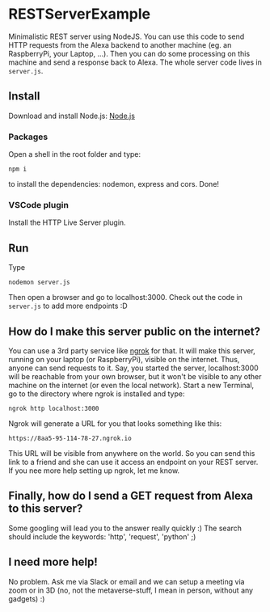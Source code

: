 # RESTServerExample
Minimalistic REST server using NodeJS.
You can use this code to send HTTP requests from the
Alexa backend to another machine (eg. an RaspberryPi, your Laptop, ...).
Then you can do some processing on this machine and send a response
back to Alexa.
The whole server code lives in `server.js`.

## Install
Download and install Node.js: [Node.js](https://nodejs.org/en/) 

### Packages
Open a shell in the root folder and type:
```
npm i
```
to install the dependencies: nodemon, express and cors. Done!

### VSCode plugin
Install the HTTP Live Server plugin.

## Run
Type
```
nodemon server.js
```

Then open a browser and go to localhost:3000. Check out the code in `server.js` to add more endpoints :D  

## How do I make this server public on the internet?
You can use a 3rd party service like [ngrok](https://ngrok.com/) for that. It will make this server, running
on your laptop (or RaspberryPi), visible
on the internet. Thus, anyone can send requests to it.
Say, you started the server, localhost:3000 will be reachable from
your own browser, but it won't be visible to any other machine
on the internet (or even the local network). Start a new Terminal,
go to the directory where ngrok is installed and type:
```
ngrok http localhost:3000
```
Ngrok will generate a URL for you that looks something like this:
```
https://8aa5-95-114-78-27.ngrok.io
```
This URL will be visible from anywhere on the world. So you can
send this link to a friend and she can use it access an endpoint
on your REST server.
If you nee more help setting up ngrok, let me know.

## Finally, how do I send a GET request from Alexa to this server?
Some googling will lead you to the answer really quickly :) The
search should include the keywords: 'http', 'request', 'python' ;)

## I need more help!
No problem. Ask me via Slack or email and we can setup a meeting
via zoom or in 3D (no, not the metaverse-stuff, I mean in person, without
any gadgets) :)





